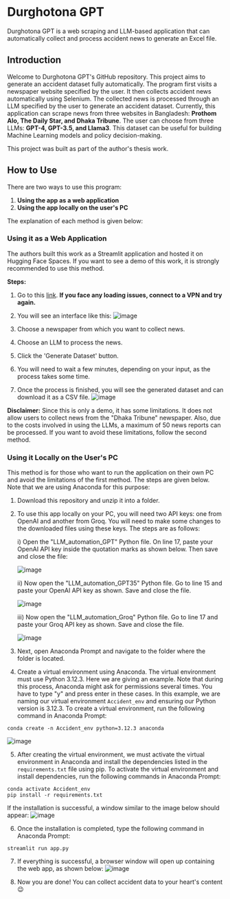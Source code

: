 # Durghotona GPT

Durghotona GPT is a web scraping and LLM-based application that can automatically collect and process accident news to generate an Excel file.

## Introduction

Welcome to Durghotona GPT's GitHub repository. This project aims to generate an accident dataset fully automatically. The program first visits a newspaper website specified by the user. It then collects accident news automatically using Selenium. The collected news is processed through an LLM specified by the user to generate an accident dataset. Currently, this application can scrape news from three websites in Bangladesh: **Prothom Alo, The Daily Star, and Dhaka Tribune**. The user can choose from three LLMs: **GPT-4, GPT-3.5, and Llama3**. This dataset can be useful for building Machine Learning models and policy decision-making.

This project was built as part of the author's thesis work.

## How to Use

There are two ways to use this program:

1. **Using the app as a web application**
2. **Using the app locally on the user's PC**

The explanation of each method is given below:

### Using it as a Web Application

The authors built this work as a Streamlit application and hosted it on Hugging Face Spaces. If you want to see a demo of this work, it is strongly recommended to use this method.

**Steps:**

1. Go to this [link](https://huggingface.co/spaces/Thamed-Chowdhury/Automated_Accident_Dataset). **If you face any loading issues, connect to a VPN and try again.**
2. You will see an interface like this:
   ![image](https://github.com/user-attachments/assets/082b690e-aec0-4db4-8629-0bfdc673f728)

3. Choose a newspaper from which you want to collect news.
4. Choose an LLM to process the news.
5. Click the 'Generate Dataset' button.
6. You will need to wait a few minutes, depending on your input, as the process takes some time.
7. Once the process is finished, you will see the generated dataset and can download it as a CSV file.
   ![image](https://github.com/user-attachments/assets/ee4d6921-1af6-40cf-81af-a1f8a0552ae1)

**Disclaimer:** Since this is only a demo, it has some limitations. It does not allow users to collect news from the "Dhaka Tribune" newspaper. Also, due to the costs involved in using the LLMs, a maximum of 50 news reports can be processed. If you want to avoid these limitations, follow the second method.

### Using it Locally on the User's PC

This method is for those who want to run the application on their own PC and avoid the limitations of the first method. The steps are given below. Note that we are using Anaconda for this purpose:

1. Download this repository and unzip it into a folder.
2. To use this app locally on your PC, you will need two API keys: one from OpenAI and another from Groq. You will need to make some changes to the downloaded files using these keys. The steps are as follows:
   
   i) Open the "LLM_automation_GPT" Python file. On line 17, paste your OpenAI API key inside the quotation marks as shown below. Then save and close the file:
   
   ![image](https://github.com/user-attachments/assets/803a8e51-bf2a-4d07-9a66-6d154cb9b496)

   ii) Now open the "LLM_automation_GPT35" Python file. Go to line 15 and paste your OpenAI API key as shown. Save and close the file.
   
   ![image](https://github.com/user-attachments/assets/8355a0f1-e049-4179-9b3c-3cddd0ba7364)

   iii) Now open the "LLM_automation_Groq" Python file. Go to line 17 and paste your Groq API key as shown. Save and close the file.
   
   ![image](https://github.com/user-attachments/assets/c7d2a5f4-2133-43ec-9977-c7cad1555728)

3. Next, open Anaconda Prompt and navigate to the folder where the folder is located.
4. Create a virtual environment using Anaconda. The virtual environment must use Python 3.12.3. Here we are giving an example. Note that during this process, Anaconda might ask for permissions several times. You have to type "y" and press enter in these cases. In this example, we are naming our virtual environment `Accident_env` and ensuring our Python version is 3.12.3. To create a virtual environment, run the following command in Anaconda Prompt:
```
conda create -n Accident_env python=3.12.3 anaconda
```
![image](https://github.com/user-attachments/assets/18e70cfd-f19c-431f-928d-06c94f4d59cf)

5. After creating the virtual environment, we must activate the virtual environment in Anaconda and install the dependencies listed in the `requirements.txt` file using pip. To activate the virtual environment and install dependencies, run the following commands in Anaconda Prompt:
```
conda activate Accident_env
pip install -r requirements.txt
```
If the installation is successful, a window similar to the image below should appear:
![image](https://github.com/user-attachments/assets/16df1c52-8156-4e1a-b781-dba704f507f8)


6. Once the installation is completed, type the following command in Anaconda Prompt:
```
streamlit run app.py
```
7. If everything is successful, a browser window will open up containing the web app, as shown below:
![image](https://github.com/user-attachments/assets/41c30210-64a5-4863-8fe9-f8a6cb90e42b)

8. Now you are done! You can collect accident data to your heart's content 😉
